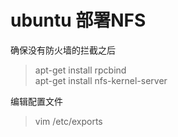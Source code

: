 # ubuntu 部署NFS
确保没有防火墙的拦截之后
> apt-get install rpcbind  
> apt-get install nfs-kernel-server

编辑配置文件 
>vim /etc/exports
